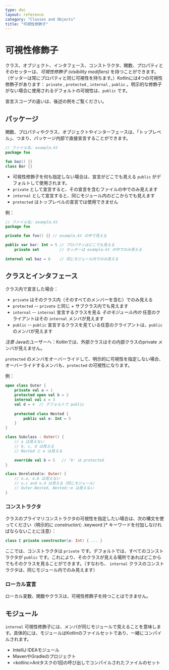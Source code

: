 ```yaml
---
type: doc
layout: reference
category: "Classes and Objects"
title: "可視性修飾子"
---
```


<!--original
---
type: doc
layout: reference
category: "Classes and Objects"
title: "Visibility Modifiers"
---
-->

# 可視性修飾子

<!--original
# Visibility Modifiers
-->

クラス、オブジェクト、インタフェース、コンストラクタ、関数、プロパティとそのセッターは、_可視性修飾子 (visibility modifiers)_ を持つことができます。（ゲッターは常にプロパティと同じ可視性を持ちます。）Kotlinには4つの可視性修飾子があります： `private` , `protected` , `internal` , `public` 。明示的な修飾子がない場合に使用されるデフォルトの可視性は、`public` です。

<!--original
Classes, objects, interfaces, constructors, functions, properties and their setters can have _visibility modifiers_.
(Getters always have the same visibility as the property.) 
There are four visibility modifiers in Kotlin: `private`, `protected`, `internal` and `public`.
The default visibility, used if there is no explicit modifier, is `public`.
-->

宣言スコープの違いは、後述の例をご覧ください。

<!--original
Below please find explanations of these for different type of declaring scopes.
-->
  
## パッケージ

<!--original
## Packages
-->
  

関数、プロパティやクラス、オブジェクトやインターフェースは、「トップレベル」、つまり、パッケージ内部で直接宣言することができます。

<!--original
Functions, properties and classes, objects and interfaces can be declared on the "top-level", i.e. directly inside a package:
-->
  
``` kotlin
// ファイル名: example.kt
package foo

fun baz() {}
class Bar {}
```

<!--original
``` kotlin
// file name: example.kt
package foo

fun baz() {}
class Bar {}
```
-->

* 可視性修飾子を何も指定しない場合は、宣言がどこでも見える `public` がデフォルトして使用されます。
* `private` として宣言すると、その宣言を含むファイルの中でのみ見えます
* `internal` として宣言すると、同じモジュール内のどこからでも見えます
* `protected` はトップレベルの宣言では使用できません

<!--original
* If you do not specify any visibility modifier, `public` is used by default, which means that your declarations will be
visible everywhere;
* If you mark a declaration `private`, it will only be visible inside the file containing the declaration;
* If you mark it `internal`, it is visible everywhere in the same module;
* `protected` is not available for top-level declarations.
-->

例：

<!--original
Examples:
-->

``` kotlin
// ファイル名: example.kt
package foo

private fun foo() {} // example.kt の中で見える

public var bar: Int = 5 // プロパティはどこでも見える
    private set         // セッターは example.kt の中でのみ見える
    
internal val baz = 6    // 同じモジュール内でのみ見える
```

<!--original
``` kotlin
// file name: example.kt
package foo

private fun foo() {} // visible inside example.kt

public var bar: Int = 5 // property is visible everywhere
    private set         // setter is visible only in example.kt
    
internal val baz = 6    // visible inside the same module
```
-->

## クラスとインタフェース

<!--original
## Classes and Interfaces
-->

クラス内で宣言した場合：

<!--original
When declared inside a class:
-->

* `private` はそのクラス内（そのすべてのメンバーを含む）でのみ見える
* `protected` -- `private` と同じ + サブクラス内でも見えます
* `internal` -- `internal` 宣言するクラスを見る *そのモジュール内の* 任意のクライアントはその `internal` メンバが見えます
* `public` -- `public` 宣言するクラスを見ている任意のクライアントは、`public` のメンバが見えます

<!--original
* `private` means visible inside this class only (including all its members);
* `protected` --- same as `private` + visible in subclasses too;
* `internal` --- any client *inside this module* who sees the declaring class sees its `internal` members;
* `public` --- any client who sees the declaring class sees its `public` members.
-->

*注意* Javaのユーザーへ：Kotlinでは、外部クラスはその内部クラスのprivate メンバが見えません。

<!--original
*NOTE* for Java users: outer class does not see private members of its inner classes in Kotlin.
-->

`protected` のメンバをオーバーライドして、明示的に可視性を指定しない場合、オーバーライドするメンバも、`protected` の可視性になります。

<!--original
If you override a `protected` member and do not specify the visibility explicitly, the overriding member will also have `protected` visibility.
-->

例：

<!--original
Examples:
-->

``` kotlin
open class Outer {
    private val a = 1
    protected open val b = 2
    internal val c = 3
    val d = 4  // デフォルトで public
    
    protected class Nested {
        public val e: Int = 5
    }
}

class Subclass : Outer() {
    // a は見えない
    // b, c, d は見える
    // Nested と e は見える

    override val b = 5   // 'b' は protected
}

class Unrelated(o: Outer) {
    // o.a, o.b は見えない
    // o.c and o.d は見える（同じモジュール）
    // Outer.Nested, Nested::e は見えない
}
```

<!--original
``` kotlin
open class Outer {
    private val a = 1
    protected open val b = 2
    internal val c = 3
    val d = 4  // public by default
    
    protected class Nested {
        public val e: Int = 5
    }
}

class Subclass : Outer() {
    // a is not visible
    // b, c and d are visible
    // Nested and e are visible

    override val b = 5   // 'b' is protected
}

class Unrelated(o: Outer) {
    // o.a, o.b are not visible
    // o.c and o.d are visible (same module)
    // Outer.Nested is not visible, and Nested::e is not visible either 
}
```
-->

### コンストラクタ

<!--original
### Constructors
-->

クラスのプライマリコンストラクタの可視性を指定したい場合は、次の構文を使ってください（明示的に *constructor*{: .keyword }* キーワードを付加しなければならないことに注意）：

<!--original
To specify a visibility of the primary constructor of a class, use the following syntax (note that you need to add an
explicit *constructor*{: .keyword } keyword):
-->

``` kotlin
class C private constructor(a: Int) { ... }
```

<!--original
``` kotlin
class C private constructor(a: Int) { ... }
```
-->

ここでは、コンストラクタは `private` です。デフォルトでは、すべてのコンストラクタが `public` です。これにより、そのクラスが見える場所であればどこからでもそのクラスを見ることができます。（すなわち、 `internal` クラスのコンストラクタは、同じモジュール内でのみ見えます）

<!--original
Here the constructor is private. By default, all constructors are `public`, which effectively
amounts to them being visible everywhere where the class is visible (i.e. a constructor of an `internal` class is only 
visible within the same module).
-->
     
### ローカル宣言

<!--original
### Local declarations
-->
     
ローカル変数、関数やクラスは、可視性修飾子を持つことはできません。

<!--original
Local variables, functions and classes can not have visibility modifiers.
-->

## モジュール

<!--original
## Modules
-->

`internal` 可視性修飾子には、メンバが同じモジュールで見えることを意味します。具体的には、モジュールはKotlinのファイルセットであり、一緒にコンパイルされます。

<!--original
The `internal` visibility modifier means that the member is visible with the same module. More specifically,
a module is a set of Kotlin files compiled together:
-->

  * IntelliJ IDEAモジュール
  * MavenやGradleのプロジェクト
  * &lt;kotlinc&gt;Antタスクの1回の呼び出しでコンパイルされたファイルのセット

<!--original
  * an IntelliJ IDEA module;
  * a Maven or Gradle project;
  * a set of files compiled with one invocation of the <kotlinc> Ant task.
-->